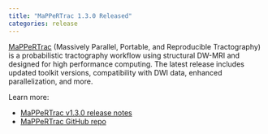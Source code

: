 ```yaml
---
title: "MaPPeRTrac 1.3.0 Released"
categories: release
---
```


[MaPPeRTrac](https://github.com/LLNL/mappertrac) (Massively Parallel, Portable, and Reproducible Tractography) is a probabilistic tractography workflow using structural DW-MRI and designed for high performance computing. The latest release includes updated toolkit versions, compatibility with DWI data, enhanced parallelization, and more.

Learn more:

- [MaPPeRTrac v1.3.0 release notes](https://github.com/LLNL/mappertrac/releases/tag/v1.3.0)
- [MaPPeRTrac GitHub repo](https://github.com/LLNL/mappertrac)
